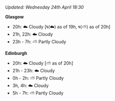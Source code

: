 *Updated: Wednesday 24th April 18:30*

**Glasgow**

* 20h: :cloud: Cloudy [:cyclone:(:cloud:) as of 19h, :cyclone:(:partly_sunny:) as of 20h]
* 21h, 22h: :cloud: Cloudy
* 23h - 7h: :partly_sunny: Partly Cloudy

**Edinburgh**

* 20h: :cloud: Cloudy [:partly_sunny: as of 20h]
* 21h - 23h: :cloud: Cloudy
* 0h - 2h: :partly_sunny: Partly Cloudy
* 3h, 4h: :cloud: Cloudy
* 5h - 7h: :partly_sunny: Partly Cloudy

